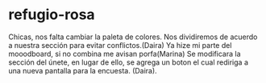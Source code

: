 # refugio-rosa
Chicas, nos falta cambiar la paleta de colores. Nos dividiremos de acuerdo a nuestra sección para evitar conflictos.(Daira)
Ya hize mi parte del mooodboard, si no combina me avisan porfa(Marina)
Se modificara la sección del únete, en lugar de ello, se agrega un boton el cual rediriga a una nueva pantalla para la encuesta. (Daira).  